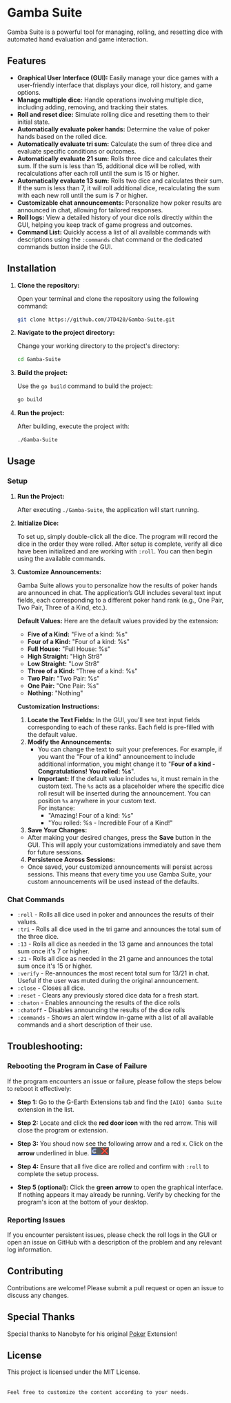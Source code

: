 # Gamba Suite

Gamba Suite is a powerful tool for managing, rolling, and resetting dice with automated hand evaluation and game interaction.

## Features

- **Graphical User Interface (GUI):** Easily manage your dice games with a user-friendly interface that displays your dice, roll history, and game options.
- **Manage multiple dice:** Handle operations involving multiple dice, including adding, removing, and tracking their states.
- **Roll and reset dice:** Simulate rolling dice and resetting them to their initial state.
- **Automatically evaluate poker hands:** Determine the value of poker hands based on the rolled dice.
- **Automatically evaluate tri sum:** Calculate the sum of three dice and evaluate specific conditions or outcomes.
- **Automatically evaluate 21 sum:** Rolls three dice and calculates their sum. If the sum is less than 15, additional dice will be rolled, with recalculations after each roll until the sum is 15 or higher.
- **Automatically evaluate 13 sum:** Rolls two dice and calculates their sum. If the sum is less than 7, it will roll additional dice, recalculating the sum with each new roll until the sum is 7 or higher.
- **Customizable chat announcements:** Personalize how poker results are announced in chat, allowing for tailored responses.
- **Roll logs:** View a detailed history of your dice rolls directly within the GUI, helping you keep track of game progress and outcomes.
- **Command List:** Quickly access a list of all available commands with descriptions using the `:commands` chat command or the dedicated commands button inside the GUI.

## Installation

1. **Clone the repository:**

   Open your terminal and clone the repository using the following command:

   ```bash
   git clone https://github.com/JTD420/Gamba-Suite.git
   ```

2. **Navigate to the project directory:**

   Change your working directory to the project's directory:

   ```bash
   cd Gamba-Suite
   ```

3. **Build the project:**

   Use the `go build` command to build the project:

   ```bash
   go build
   ```

4. **Run the project:**

   After building, execute the project with:

   ```bash
   ./Gamba-Suite
   ```

## Usage

### Setup

1. **Run the Project:**

   After executing `./Gamba-Suite`, the application will start running.

2. **Initialize Dice:**

   To set up, simply double-click all the dice. The program will record the dice in the order they were rolled. After setup is complete, verify all dice have been initialized and are working with `:roll`. You can then begin using the available commands.

3. **Customize Announcements:**

    Gamba Suite allows you to personalize how the results of poker hands are announced in chat. The application’s GUI includes several text input fields, each corresponding to a different poker hand rank (e.g., One Pair, Two Pair, Three of a Kind, etc.).

    **Default Values:**
    Here are the default values provided by the extension:

    - **Five of a Kind:** "Five of a kind: %s"  
    - **Four of a Kind:** "Four of a kind: %s"  
    - **Full House:** "Full House: %s"  
    - **High Straight:** "High Str8"  
    - **Low Straight:** "Low Str8"  
    - **Three of a Kind:** "Three of a kind: %s"  
    - **Two Pair:** "Two Pair: %s"  
    - **One Pair:** "One Pair: %s"  
    - **Nothing:** "Nothing"

    **Customization Instructions:**

    1. **Locate the Text Fields:** In the GUI, you'll see text input fields corresponding to each of these ranks. Each field is pre-filled with the default value.
    2. **Modify the Announcements:**
        - You can change the text to suit your preferences. For example, if you want the "Four of a kind" announcement to include additional information, you might change it to "**Four of a kind - Congratulations! You rolled: %s**".
        - **Important:** If the default value includes `%s`, it must remain in the custom text. The `%s` acts as a placeholder where the specific dice roll result will be inserted during the announcement. You can position `%s` anywhere in your custom text.  
        For instance:  
            - "Amazing! Four of a kind: %s"
            - "You rolled: %s - Incredible Four of a Kind!"
    3. **Save Your Changes:**
    - After making your desired changes, press the **Save** button in the GUI. This will apply your customizations immediately and save them for future sessions.
    4. **Persistence Across Sessions:**
    - Once saved, your customized announcements will persist across sessions. This means that every time you use Gamba Suite, your custom announcements will be used instead of the defaults.



### Chat Commands

- `:roll` - Rolls all dice used in poker and announces the results of their values.
- `:tri` - Rolls all dice used in the tri game and announces the total sum of the three dice.
- `:13` - Rolls all dice as needed in the 13 game and announces the total sum once it's 7 or higher.
- `:21` - Rolls all dice as needed in the 21 game and announces the total sum once it's 15 or higher.
- `:verify` - Re-announces the most recent total sum for 13/21 in chat. Useful if the user was muted during the original announcement.
- `:close` - Closes all dice.
- `:reset` - Clears any previously stored dice data for a fresh start.
- `:chaton` - Enables announcing the results of the dice rolls
- `:chatoff` - Disables announcing the results of the dice rolls
- `:commands` - Shows an alert window in-game with a list of all available commands and a short description of their use.

## Troubleshooting:
### Rebooting the Program in Case of Failure
If the program encounters an issue or failure, please follow the steps below to reboot it effectively:

- **Step 1:**
Go to the G-Earth Extensions tab and find the `[AIO] Gamba Suite` extension in the list.

- **Step 2:**
Locate and click the **red door icon** with the red arrow. This will close the program or extension.

- **Step 3:**
You shoud now see the following arrow and a red x. Click on the **arrow** underlined in blue.
![alt text](images/image.png)

- **Step 4:**
Ensure that all five dice are rolled and confirm with `:roll` to complete the setup process.

- **Step 5 (optional):**
Click the **green arrow** to open the graphical interface. If nothing appears it may already be running. Verify by checking for the program's icon at the bottom of your desktop.
### Reporting Issues

If you encounter persistent issues, please check the roll logs in the GUI or open an issue on GitHub with a description of the problem and any relevant log information.

## Contributing

Contributions are welcome! Please submit a pull request or open an issue to discuss any changes.

## Special Thanks

Special thanks to Nanobyte for his original [Poker](https://github.com/boydmeyer/poker) Extension!

## License

This project is licensed under the MIT License.

```

Feel free to customize the content according to your needs.
```
